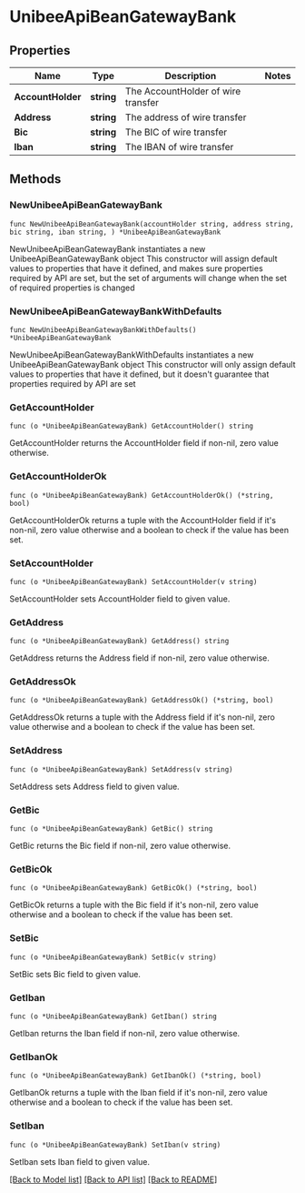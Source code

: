 # UnibeeApiBeanGatewayBank

## Properties

Name | Type | Description | Notes
------------ | ------------- | ------------- | -------------
**AccountHolder** | **string** | The AccountHolder of wire transfer  | 
**Address** | **string** | The address of wire transfer  | 
**Bic** | **string** | The BIC of wire transfer  | 
**Iban** | **string** | The IBAN of wire transfer  | 

## Methods

### NewUnibeeApiBeanGatewayBank

`func NewUnibeeApiBeanGatewayBank(accountHolder string, address string, bic string, iban string, ) *UnibeeApiBeanGatewayBank`

NewUnibeeApiBeanGatewayBank instantiates a new UnibeeApiBeanGatewayBank object
This constructor will assign default values to properties that have it defined,
and makes sure properties required by API are set, but the set of arguments
will change when the set of required properties is changed

### NewUnibeeApiBeanGatewayBankWithDefaults

`func NewUnibeeApiBeanGatewayBankWithDefaults() *UnibeeApiBeanGatewayBank`

NewUnibeeApiBeanGatewayBankWithDefaults instantiates a new UnibeeApiBeanGatewayBank object
This constructor will only assign default values to properties that have it defined,
but it doesn't guarantee that properties required by API are set

### GetAccountHolder

`func (o *UnibeeApiBeanGatewayBank) GetAccountHolder() string`

GetAccountHolder returns the AccountHolder field if non-nil, zero value otherwise.

### GetAccountHolderOk

`func (o *UnibeeApiBeanGatewayBank) GetAccountHolderOk() (*string, bool)`

GetAccountHolderOk returns a tuple with the AccountHolder field if it's non-nil, zero value otherwise
and a boolean to check if the value has been set.

### SetAccountHolder

`func (o *UnibeeApiBeanGatewayBank) SetAccountHolder(v string)`

SetAccountHolder sets AccountHolder field to given value.


### GetAddress

`func (o *UnibeeApiBeanGatewayBank) GetAddress() string`

GetAddress returns the Address field if non-nil, zero value otherwise.

### GetAddressOk

`func (o *UnibeeApiBeanGatewayBank) GetAddressOk() (*string, bool)`

GetAddressOk returns a tuple with the Address field if it's non-nil, zero value otherwise
and a boolean to check if the value has been set.

### SetAddress

`func (o *UnibeeApiBeanGatewayBank) SetAddress(v string)`

SetAddress sets Address field to given value.


### GetBic

`func (o *UnibeeApiBeanGatewayBank) GetBic() string`

GetBic returns the Bic field if non-nil, zero value otherwise.

### GetBicOk

`func (o *UnibeeApiBeanGatewayBank) GetBicOk() (*string, bool)`

GetBicOk returns a tuple with the Bic field if it's non-nil, zero value otherwise
and a boolean to check if the value has been set.

### SetBic

`func (o *UnibeeApiBeanGatewayBank) SetBic(v string)`

SetBic sets Bic field to given value.


### GetIban

`func (o *UnibeeApiBeanGatewayBank) GetIban() string`

GetIban returns the Iban field if non-nil, zero value otherwise.

### GetIbanOk

`func (o *UnibeeApiBeanGatewayBank) GetIbanOk() (*string, bool)`

GetIbanOk returns a tuple with the Iban field if it's non-nil, zero value otherwise
and a boolean to check if the value has been set.

### SetIban

`func (o *UnibeeApiBeanGatewayBank) SetIban(v string)`

SetIban sets Iban field to given value.



[[Back to Model list]](../README.md#documentation-for-models) [[Back to API list]](../README.md#documentation-for-api-endpoints) [[Back to README]](../README.md)


